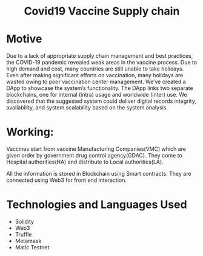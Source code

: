  <div align="center">
  <h1>Covid19 Vaccine Supply chain</h1>
</div>

# Motive

Due to a lack of appropriate supply chain management and best practices, the COVID-19 pandemic revealed weak areas in the vaccine process. Due to high demand and cost, many countries are still unable to take holidays. Even after making significant efforts on vaccination, many holidays are wasted owing to poor vaccination center management.
We’ve created a DApp to
showcase the system’s functionality. The DApp links two separate
blockchains, one for internal (intra) usage and worldwide (inter)
use. We discovered that the suggested system could deliver digital
records integrity, availability, and system scalability based on
the system analysis.

# Working:

Vaccines start from vaccine Manufacturing Companies(VMC) which are given order by government drug control agency(GDAC).
They come to Hospital authorities(HA) and distribute to Local authorities(LA).

All the information is stored in Blockchain using Smart contracts. They are connected using Web3 for front end interaction.

# Technologies and Languages Used
- Solidity
- Web3
- Truffle
- Metamask
- Matic Testnet
